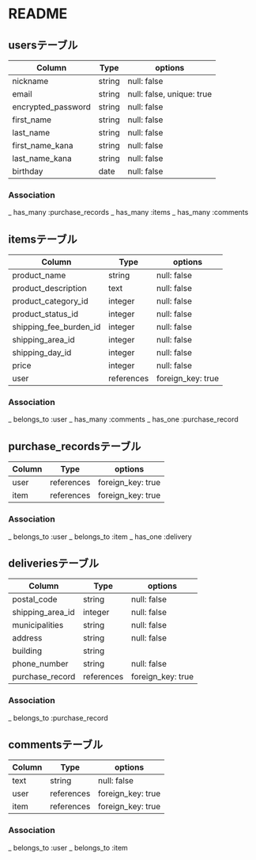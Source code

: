 # README

## usersテーブル

|       Column       |  Type  | options                   |
| ------------------ | ------ | ------------------------- | 
| nickname           | string | null: false               |
| email              | string | null: false, unique: true |
| encrypted_password | string | null: false               |
| first_name         | string | null: false               |
| last_name          | string | null: false               |
| first_name_kana    | string | null: false               |
| last_name_kana     | string | null: false               |
| birthday           | date   | null: false               |

### Association

_ has_many :purchase_records
_ has_many :items
_ has_many :comments


## itemsテーブル

|        Column          |    Type    | options                       |
| ---------------------- | ---------- | ----------------------------- |
| product_name           | string     | null: false                   |
| product_description    | text       | null: false                   |
| product_category_id    | integer    | null: false                   |
| product_status_id      | integer    | null: false                   |
| shipping_fee_burden_id | integer    | null: false                   |
| shipping_area_id       | integer    | null: false                   |
| shipping_day_id        | integer    | null: false                   |
| price                  | integer    | null: false                   |
| user                   | references | foreign_key: true             |

### Association

_ belongs_to :user
_ has_many :comments
_ has_one :purchase_record


## purchase_recordsテーブル

|        Column       |    Type    | options            |
| ------------------- | ---------- | ------------------ |
| user                | references | foreign_key: true  |
| item                | references | foreign_key: true  |

### Association

_ belongs_to :user
_ belongs_to :item
_ has_one :delivery


## deliveriesテーブル

|      Column      |    Type    | options                       |
| ---------------- | ---------- | ----------------------------- |
| postal_code      | string     | null: false                   |
| shipping_area_id | integer    | null: false                   |
| municipalities   | string     | null: false                   |
| address          | string     | null: false                   |
| building         | string     |                               |
| phone_number     | string     | null: false                   |
| purchase_record  | references | foreign_key: true             |

### Association

_ belongs_to :purchase_record


## commentsテーブル

|  Column  |    Type    | options           |
| -------- | ---------- | ----------------- | 
| text     | string     | null: false       |
| user     | references | foreign_key: true |
| item     | references | foreign_key: true |

### Association

_ belongs_to :user
_ belongs_to :item
